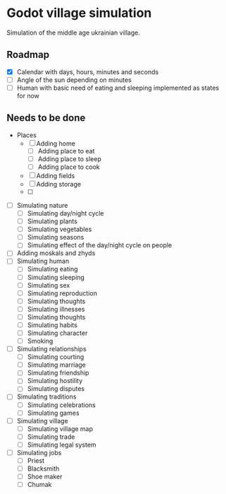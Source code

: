 # Godot village simulation
Simulation of the middle age ukrainian village.
## Roadmap
- [x] Calendar with days, hours, minutes and seconds
- [ ] Angle of the sun depending on minutes
- [ ] Human with basic need of eating and sleeping implemented as states for now
## Needs to be done
- Places
  - [ ] Adding home
    - [ ] Adding place to eat
    - [ ] Adding place to sleep
    - [ ] Adding place to cook
  - [ ] Adding fields
  - [ ] Adding storage
  - [ ]
- [ ] Simulating nature
  - [ ] Simulating day/night cycle
  - [ ] Simulating plants
  - [ ] Simulating vegetables
  - [ ] Simulating seasons
  - [ ] Simulating effect of the day/night cycle on people
- [ ] Adding moskals and zhyds
- [ ] Simulating human
  - [ ] Simulating eating
  - [ ] Simulating sleeping
  - [ ] Simulating sex
  - [ ] Simulating reproduction
  - [ ] Simulating thoughts
  - [ ] Simulating illnesses
  - [ ] Simulating thoughts
  - [ ] Simulating habits
  - [ ] Simulating character
  - [ ] Smoking
- [ ] Simulating relationships
  - [ ] Simulating courting
  - [ ] Simulating marriage
  - [ ] Simulating friendship
  - [ ] Simulating hostility
  - [ ] Simulating disputes
- [ ] Simulating traditions
  - [ ] Simulating celebrations
  - [ ] Simulating games
- [ ] Simulating village
  - [ ] Simulating village map
  - [ ] Simulating trade
  - [ ] Simulating legal system
- [ ] Simulating jobs
  - [ ] Priest
  - [ ] Blacksmith
  - [ ] Shoe maker
  - [ ] Chumak
